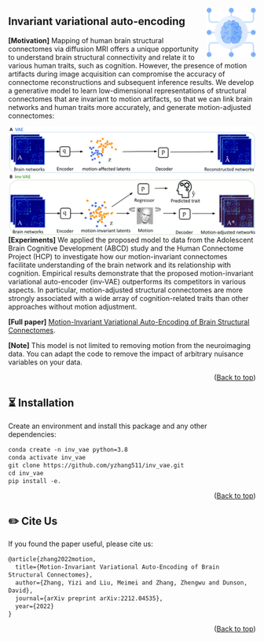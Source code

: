 <a name="readme-top" id="readme-top"></a>

<!-- PROJECT LOGO -->

<div width="100" align="right">
<a href="https://github.com/yzhang511/inv-vae">
    <picture>
      <source media="(prefers-color-scheme: dark)" srcset="https://github.com/yzhang511/inv-vae/blob/main/assets/inv_vae_icon.png">
      <source media="(prefers-color-scheme: light)" srcset="https://github.com/yzhang511/inv-vae/blob/main/assets/inv_vae_icon.png">
      <img alt="Logo toggles light and dark mode" src="https://github.com/yzhang511/inv-vae/blob/main/assets/inv_vae_icon.png"  width="100" align="right">
    </picture>
</a>
</div>


## Invariant variational auto-encoding

**[Motivation]** Mapping of human brain structural connectomes via diffusion MRI offers a unique opportunity to understand brain structural connectivity and relate it to various human traits, such as cognition. However, the presence of motion artifacts during image acquisition can compromise the accuracy of connectome reconstructions and subsequent inference results. We develop a generative model to learn low-dimensional representations of structural connectomes that are invariant to motion artifacts, so that we can link brain networks and human traits more accurately, and generate motion-adjusted connectomes:

<div align="right">
<a href="https://github.com/yzhang511/inv-vae">
    <picture>
      <source media="(prefers-color-scheme: dark)" srcset="https://github.com/yzhang511/inv-vae/blob/main/assets/model_diagram.png">
      <source media="(prefers-color-scheme: light)" srcset="https://github.com/yzhang511/inv-vae/blob/main/assets/model_diagram.png">
      <img alt="Logo toggles light and dark mode" src="https://github.com/yzhang511/inv-vae/blob/main/assets/model_diagram.png"  align="right">
    </picture>
</a>
</div>

**[Experiments]** We applied the proposed model to data from the Adolescent Brain Cognitive Development (ABCD) study and the Human Connectome Project (HCP) to investigate how our motion-invariant connectomes facilitate understanding of the brain network and its relationship with cognition. Empirical results demonstrate that the proposed motion-invariant variational auto-encoder (inv-VAE) outperforms its competitors in various aspects. In particular, motion-adjusted structural connectomes are more strongly associated with a wide array of cognition-related traits than other approaches without motion adjustment.

**[Full paper]** [Motion-Invariant Variational Auto-Encoding of Brain Structural Connectomes](https://arxiv.org/abs/2212.04535).

**[Note]** This model is not limited to removing motion from the neuroimaging data. You can adapt the code to remove the impact of arbitrary nuisance variables on your data.

<p align="right">(<a href="#readme-top">Back to top</a>)</p>

## ⏳ Installation
Create an environment and install this package and any other dependencies:
```
conda create -n inv_vae python=3.8
conda activate inv_vae
git clone https://github.com/yzhang511/inv_vae.git
cd inv_vae
pip install -e.
```
<p align="right">(<a href="#readme-top">Back to top</a>)</p>


## ✏️ Cite Us

If you found the paper useful, please cite us:
```
@article{zhang2022motion,
  title={Motion-Invariant Variational Auto-Encoding of Brain Structural Connectomes},
  author={Zhang, Yizi and Liu, Meimei and Zhang, Zhengwu and Dunson, David},
  journal={arXiv preprint arXiv:2212.04535},
  year={2022}
}
```
<p align="right">(<a href="#readme-top">Back to top</a>)</p>





